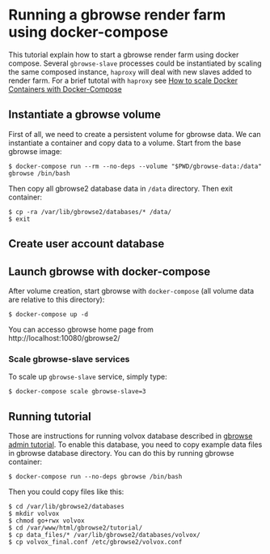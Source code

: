 
Running a gbrowse render farm using docker-compose
==================================================

This tutorial explain how to start a gbrowse render farm using docker compose.
Several `gbrowse-slave` processes could be instantiated by scaling the same
composed instance, `haproxy` will deal with new slaves added to render farm. For
a brief tutotal with `haproxy` see [How to scale Docker Containers with Docker-Compose][scale-tutorial]

[scale-tutorial]: https://www.brianchristner.io/how-to-scale-a-docker-container-with-docker-compose/

Instantiate a gbrowse volume
----------------------------

First of all, we need to create a persistent volume for gbrowse data. We can instantiate
a container and copy data to a volume. Start from the base gbrowse image:

```
$ docker-compose run --rm --no-deps --volume "$PWD/gbrowse-data:/data" gbrowse /bin/bash
```

Then copy all gbrowse2 database data in `/data` directory. Then exit container:

```
$ cp -ra /var/lib/gbrowse2/databases/* /data/
$ exit
```

Create user account database
----------------------------



Launch gbrowse with docker-compose
----------------------------------

After volume creation, start gbrowse with `docker-compose` (all volume data are
relative to this directory):

```
$ docker-compose up -d
```

You can accesso gbrowse home page from http://localhost:10080/gbrowse2/

### Scale gbrowse-slave services

To scale up `gbrowse-slave` service, simply type:

```
$ docker-compose scale gbrowse-slave=3
```

Running tutorial
----------------

Those are instructions for running volvox database described in [gbrowse admin tutorial][gbrowse-admin-tutorial].
To enable this database, you need to copy example data files in gbrowse database
directory. You can do this by running gbrowse container:

```
$ docker-compose run --no-deps gbrowse /bin/bash
```

Then you could copy files like this:

```
$ cd /var/lib/gbrowse2/databases
$ mkdir volvox
$ chmod go+rwx volvox
$ cd /var/www/html/gbrowse2/tutorial/
$ cp data_files/* /var/lib/gbrowse2/databases/volvox/
$ cp volvox_final.conf /etc/gbrowse2/volvox.conf
```

[gbrowse-admin-tutorial]: http://cloud.gmod.org/gbrowse2/tutorial/tutorial.html
